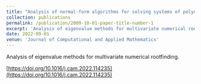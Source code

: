 ```yaml
---
title: "Analysis of normal-form algorithms for solving systems of polynomial equations"
collection: publications
permalink: /publication/2009-10-01-paper-title-number-1
excerpt: 'Analysis of eigenvalue methods for multivariate numerical rootfinding.'
date: 2022-09-01
venue: 'Journal of Computational and Applied Mathematics'
---
```

Analysis of eigenvalue methods for multivariate numerical rootfinding.

[https://doi.org/10.1016/j.cam.2022.114235](https://doi.org/10.1016/j.cam.2022.114235)
